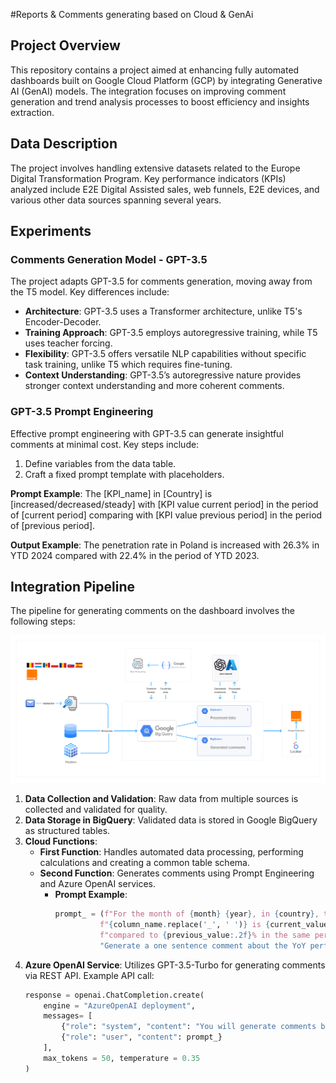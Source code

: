 #Reports & Comments generating based on Cloud & GenAi

## Project Overview

This repository contains a project aimed at enhancing fully automated dashboards built on Google Cloud Platform (GCP) by integrating Generative AI (GenAI) models. The integration focuses on improving comment generation and trend analysis processes to boost efficiency and insights extraction.

## Data Description

The project involves handling extensive datasets related to the Europe Digital Transformation Program. Key performance indicators (KPIs) analyzed include E2E Digital Assisted sales, web funnels, E2E devices, and various other data sources spanning several years.

## Experiments

### Comments Generation Model - GPT-3.5

The project adapts GPT-3.5 for comments generation, moving away from the T5 model. Key differences include:

- **Architecture**: GPT-3.5 uses a Transformer architecture, unlike T5's Encoder-Decoder.
- **Training Approach**: GPT-3.5 employs autoregressive training, while T5 uses teacher forcing.
- **Flexibility**: GPT-3.5 offers versatile NLP capabilities without specific task training, unlike T5 which requires fine-tuning.
- **Context Understanding**: GPT-3.5’s autoregressive nature provides stronger context understanding and more coherent comments.

### GPT-3.5 Prompt Engineering

Effective prompt engineering with GPT-3.5 can generate insightful comments at minimal cost. Key steps include:

1. Define variables from the data table.
2. Craft a fixed prompt template with placeholders.

**Prompt Example**:
The [KPI_name] in [Country] is [increased/decreased/steady] with [KPI value current period] in the period of [current period] comparing with [KPI value previous period] in the period of [previous period].

**Output Example**:
The penetration rate in Poland is increased with 26.3% in YTD 2024 compared with 22.4% in the period of YTD 2023.


## Integration Pipeline

The pipeline for generating comments on the dashboard involves the following steps:

<img src="images/GPT pipeline.png" alt="Comments Generation Pipeline" width="800">

1. **Data Collection and Validation**: Raw data from multiple sources is collected and validated for quality.
2. **Data Storage in BigQuery**: Validated data is stored in Google BigQuery as structured tables.
3. **Cloud Functions**:
   - **First Function**: Handles automated data processing, performing calculations and creating a common table schema.
   - **Second Function**: Generates comments using Prompt Engineering and Azure OpenAI services. 
     - **Prompt Example**:
       ```python
       prompt_ = (f"For the month of {month} {year}, in {country}, the Year-to-Date (YTD)"
                 f"{column_name.replace('_', ' ')} is {current_value:.2f}%,"
                 f"compared to {previous_value:.2f}% in the same period last year."
                 "Generate a one sentence comment about the YoY performance metric.")
       ```
4. **Azure OpenAI Service**: Utilizes GPT-3.5-Turbo for generating comments via REST API. Example API call:
   ```python
   response = openai.ChatCompletion.create(
       engine = "AzureOpenAI deployment",
       messages= [
           {"role": "system", "content": "You will generate comments based on the given data."},
           {"role": "user", "content": prompt_}
       ],
       max_tokens = 50, temperature = 0.35
   )
